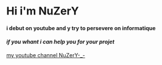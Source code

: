 # Hi i'm NuZerY
#### i debut on youtube and y try to persevere on informatique
####  _if you whant i can help you for your projet_
[my  youtube channel NuZerY-_-](https://www.youtube.com/channel/UCgtJTJnEAMjWZtAf5wrs0dg)

<!--
**NuZerY/NuZerY** is a ✨ _special_ ✨ repository because its `README.md` (this file) appears on your GitHub profile.

Here are some ideas to get you started:

- 🔭 I’m currently working on ...
- 🌱 I’m currently learning ...
- 👯 I’m looking to collaborate on ...
- 🤔 I’m looking for help with ...
- 💬 Ask me about ...
- 📫 How to reach me: ...
- 😄 Pronouns: ...
- ⚡ Fun fact: ...
-->
